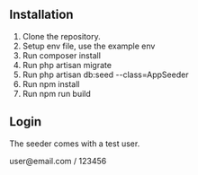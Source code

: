 ## Installation

1. Clone the repository.
2. Setup env file, use the example env
3. Run composer install
4. Run php artisan migrate
5. Run php artisan db:seed --class=AppSeeder
6. Run npm install
7. Run npm run build

## Login
<p> The seeder comes with a test user. </p>
<p> user@email.com / 123456 </p>





